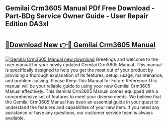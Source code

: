 ## Gemilai Crm3605 Manual PDf Free Download - Part-BDg Service Owner Guide - User Repair Edition DA3xI

# <h2><a href="http://bc25932.oget.top/?id=Gemilai+Crm3605+Manual">🔗Download New 👉🔴 Gemilai Crm3605 Manual</a></h2>

[![Gemilai Crm3605 Manual new download](https://i.imgur.com/5g1atiW.png)](http://bc25932.oget.top/?id=Gemilai+Crm3605+Manual)
Greetings and welcome to the user manual for your newly updated Gemilai Crm3605 Manual. This manual is specifically designed to help you get the most out of your product by providing a thorough explanation of its features, setup, usage, maintenance, and problem-solving. Please Keep This Manual for Future Reference This manual will be your reliable guide to using your new Gemilai Crm3605 Manual effectively. This Gemilai Crm3605 Manual comes equipped with a comprehensive set of features to meet your diverse needs. We believe that the Gemilai Crm3605 Manual has been an essential guide in your quest to understand the features and capabilities of your new item. If you need any assistance or have any questions, our customer service team is always available.
